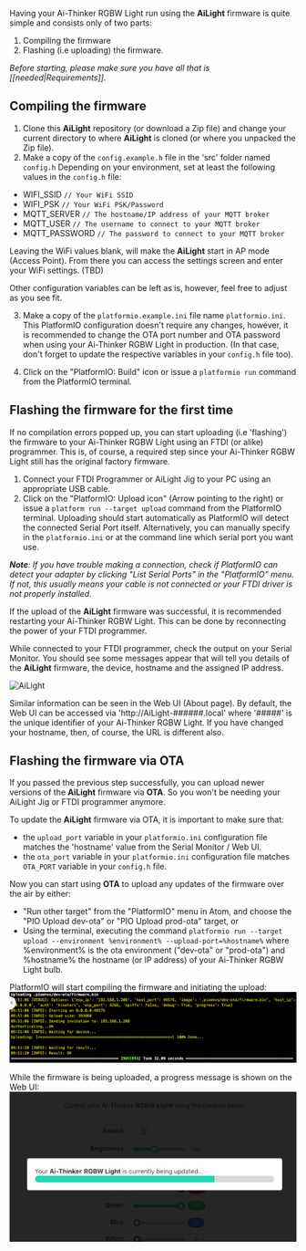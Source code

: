 Having your Ai-Thinker RGBW Light run using the **AiLight** firmware is quite simple and consists only of two parts:
1. Compiling the firmware
2. Flashing (i.e uploading) the firmware.

_Before starting, please make sure you have all that is [[needed|Requirements]]._

## Compiling the firmware

1. Clone this **AiLight** repository (or download a Zip file) and change your current directory to where **AiLight** is cloned (or where you unpacked the Zip file).
2. Make a copy of the `config.example.h` file in the 'src' folder named `config.h`
   Depending on your environment, set at least the following values in the `config.h` file:

  - WIFI_SSID `// Your WiFi SSID`
  - WIFI_PSK `// Your WiFi PSK/Password`
  - MQTT_SERVER `// The hostname/IP address of your MQTT broker`
  - MQTT_USER `// The username to connect to your MQTT broker`
  - MQTT_PASSWORD `// The password to connect to your MQTT broker`

  Leaving the WiFi values blank, will make the **AiLight** start in AP mode (Access Point). From there you can access the settings screen and enter your WiFi settings. (TBD)

  Other configuration variables can be left as is, however, feel free to adjust as you see fit.

3. Make a copy of the `platformio.example.ini` file name `platformio.ini`. This PlatformIO configuration doesn't require any changes, however, it is recommended to change the OTA port number and OTA password when using your Ai-Thinker RGBW Light in production. (In that case, don't forget to update the respective variables in your `config.h` file too).

4. Click on the "PlatformIO: Build" icon or issue a `platformio run` command from the PlatformIO terminal.


## Flashing the firmware for the first time

If no compilation errors popped up, you can start uploading (i.e 'flashing') the firmware to your Ai-Thinker RGBW Light using an FTDI (or alike) programmer. This is, of course, a required step since your Ai-Thinker RGBW Light still has the original factory firmware.

1. Connect your FTDI Programmer or AiLight Jig to your PC using an appropriate USB cable.
2. Click on the "PlatformIO: Upload icon" (Arrow pointing to the right) or issue a `platform run --target upload` command from the PlatformIO terminal. Uploading should start automatically as PlatformIO will detect the connected Serial Port itself. Alternatively, you can manually specify in the `platformio.ini` or at the command line which serial port you want use.

_**Note**: If you have trouble making a connection, check if PlatformIO can detect your adapter by clicking "List Serial Ports" in the "PlatformIO" menu. If not, this usually means your cable is not connected or your FTDI driver is not properly installed._

If the upload of the **AiLight** firmware was successful, it is recommended restarting your Ai-Thinker RGBW Light. This can be done by reconnecting the power of your FTDI programmer.

While connected to your FTDI programmer, check the output on your Serial Monitor. You should see some messages appear that will tell you details of the **AiLight** firmware, the device, hostname and the assigned IP address.

![AiLight](https://www.sachatelgenhof.nl/user/pages/02.blog/ailight/terminal_030.png)

Similar information can be seen in the Web UI (About page). By default, the Web UI can be accessed via 'http://AiLight-######.local' where '#####' is the unique identifier of your Ai-Thinker RGBW Light. If you have changed your hostname, then, of course, the URL is different also.

## Flashing the firmware via OTA
If you passed the previous step successfully, you can upload newer versions of the **AiLight** firmware via **OTA**. So you won't be needing your AiLight Jig or FTDI programmer anymore.

To update the **AiLight** firmware via OTA, it is important to make sure that:
- the `upload_port` variable in your `platformio.ini` configuration file matches the 'hostname' value from the Serial Monitor / Web UI.
- the `ota_port` variable in your `platformio.ini` configuration file matches `OTA_PORT` variable in your `config.h` file.

Now you can start using **OTA** to upload any updates of the firmware over the air by either:
- "Run other target" from the "PlatformIO" menu in Atom, and choose the "PIO Upload dev-ota" or "PIO Upload prod-ota" target, or
- Using the terminal, executing the command `platformio run --target upload --environment %environment% --upload-port=%hostname%`
  where %environment% is the ota environment ("dev-ota" or "prod-ota") and %hostname% the hostname (or IP address) of your Ai-Thinker RGBW Light bulb.

PlatformIO will start compiling the firmware and initiating the upload:
![AiLight - Terminal OTA Progress](images/ailight_ota_terminal.png)

While the firmware is being uploaded, a progress message is shown on the Web UI:
![AiLight - Web UI OTA Progress](images/ailight_progress.gif)
